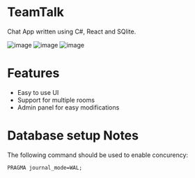 # TeamTalk
Chat App written using C#, React and SQlite.

![image](https://github.com/user-attachments/assets/87f2443f-1e03-46f6-be25-50f1c19875d7)
![image](https://github.com/user-attachments/assets/ea829f2e-c461-45e5-86bd-e25405c6d8dc)
![image](https://github.com/user-attachments/assets/1fa20619-99ae-44fc-86b1-a2454e7c2368)


# Features

- Easy to use UI
- Support for multiple rooms
- Admin panel for easy modifications


# Database setup Notes
The following command should be used to enable concurency:
```
PRAGMA journal_mode=WAL;
```
